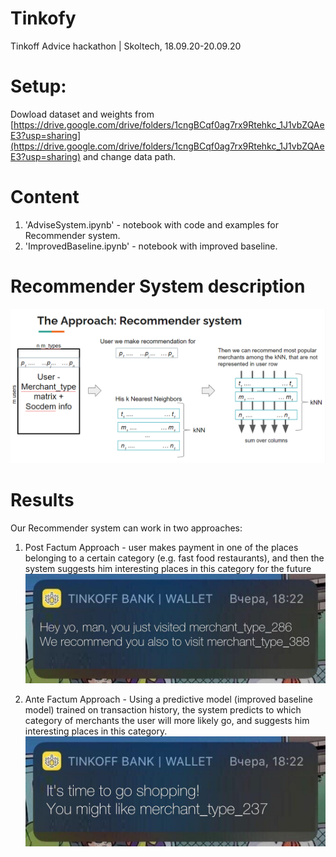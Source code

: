 # Tinkofy
Tinkoff Advice hackathon | Skoltech, 18.09.20-20.09.20


# Setup:
Dowload dataset and weights from [https://drive.google.com/drive/folders/1cngBCqf0ag7rx9Rtehkc_1J1vbZQAeE3?usp=sharing](https://drive.google.com/drive/folders/1cngBCqf0ag7rx9Rtehkc_1J1vbZQAeE3?usp=sharing) and change data path.

# Content

1. 'AdviseSystem.ipynb' - notebook with code and examples for Recommender system.
2. 'ImprovedBaseline.ipynb' - notebook with improved baseline.


# Recommender System description

![alt text](https://github.com/kstepanov7/Tinkofy/blob/master/images/matrix_scheme.PNG?raw=true)

# Results

Our Recommender system can work in two approaches:

1. Post Factum Approach - user makes payment in one of the places belonging to a certain category (e.g. fast food restaurants), and then the system suggests him interesting places in this category for the future
![alt text](https://github.com/kstepanov7/Tinkofy/blob/master/images/PFA.jpg?raw=false)

2. Ante Factum Approach - Using a predictive model (improved baseline model) trained on transaction history, the system predicts to which category of merchants the user will more likely go, and suggests him interesting places in this category. 
![alt text](https://github.com/kstepanov7/Tinkofy/blob/master/images/AFA.jpg?raw=false)
